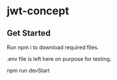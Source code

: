 # jwt-concept

## Get Started
Run npm i to download required files.

.env file is left here on purpose for testing.

npm run devStart

